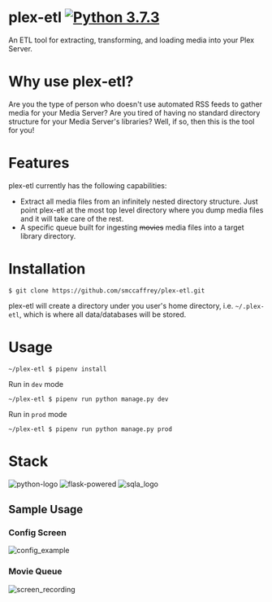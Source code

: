 # plex-etl [![Python 3.7.3](https://img.shields.io/badge/python-3.7-blue.svg)](https://www.python.org/downloads/release/python-370/)

An ETL tool for extracting, transforming, and loading media into your Plex Server.

# Why use plex-etl?
Are you the type of person who doesn't use automated RSS feeds to gather media for your Media Server? Are you tired of having no standard directory structure for your Media Server's libraries? Well, if so, then this is the tool for you!

# Features
plex-etl currently has the following capabilities:
* Extract all media files from an infinitely nested directory structure. Just point plex-etl at the most top level directory where you dump media files and it will take care of the rest.
* A specific queue built for ingesting ~~movies~~ media files into a target library directory.
# Installation
```shell script
$ git clone https://github.com/smccaffrey/plex-etl.git
```
plex-etl will create a directory under you user's home directory, i.e. `~/.plex-etl`, which is where all data/databases will be stored.
# Usage
```shell script
~/plex-etl $ pipenv install
```

Run in `dev` mode
```shell script
~/plex-etl $ pipenv run python manage.py dev
```

Run in `prod` mode
```shell script
~/plex-etl $ pipenv run python manage.py prod
```

# Stack
![python-logo](https://user-images.githubusercontent.com/11462398/76695212-b7bce380-6639-11ea-9fbc-abf17e40511c.png)
![flask-powered](https://user-images.githubusercontent.com/11462398/76695149-074edf80-6639-11ea-94b5-7076fe17c723.png)
![sqla_logo](https://user-images.githubusercontent.com/11462398/76695166-3f562280-6639-11ea-84a5-c6e72a1026ee.png)

## Sample Usage
### Config Screen
![config_example](https://user-images.githubusercontent.com/11462398/76706998-fc339800-66a8-11ea-951f-2f66abdc6c5d.gif)

### Movie Queue
![screen_recording](https://user-images.githubusercontent.com/11462398/76693060-6baf7600-661c-11ea-8e4d-1692a4bd1d5d.gif)

